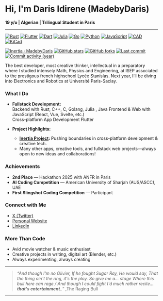 # Hi, I'm Daris Idirene (MadebyDaris)

**19 y/o | Algerian | Trilingual Student in Paris**

---
<!-- ====== Tech / Tools ====== -->
[![Rust](https://img.shields.io/badge/Rust-000000?style=for-the-badge&logo=rust&logoColor=white)](https://www.rust-lang.org/)
[![Flutter](https://img.shields.io/badge/Flutter-02569B?style=for-the-badge&logo=flutter&logoColor=white)](https://flutter.dev/)
[![Dart](https://img.shields.io/badge/Dart-0175C2?style=for-the-badge&logo=dart&logoColor=white)](https://dart.dev/)
[![Julia](https://img.shields.io/badge/Julia-8A4AFF?style=for-the-badge&logo=julia&logoColor=white)](https://julialang.org/)
[![Go](https://img.shields.io/badge/Go-00ADD8?style=for-the-badge&logo=go&logoColor=white)](https://golang.org/)
[![Python](https://img.shields.io/badge/Python-3776AB?style=for-the-badge&logo=python&logoColor=white)](https://www.python.org/)
[![JavaScript](https://img.shields.io/badge/JavaScript-F7DF1E?style=for-the-badge&logo=javascript&logoColor=black)](https://developer.mozilla.org/en-US/docs/Web/JavaScript)
[![CAD](https://img.shields.io/badge/CAD-F2F2F2?style=for-the-badge&logo=autodesk&logoColor=black)](https://www.autodesk.com/) <!-- generic CAD badge -->
[![KiCad](https://img.shields.io/badge/KiCad-FF6A00?style=for-the-badge&logo=kicad&logoColor=white)](https://kicad.org/)

[![Inertia · MadebyDaris](https://img.shields.io/badge/Inertia-MadebyDaris-blue?style=for-the-badge&logo=github&logoColor=white)](https://github.com/MadebyDaris/Inertia)
[![GitHub stars](https://img.shields.io/github/stars/MadebyDaris/Inertia?style=for-the-badge&logo=github)](https://github.com/MadebyDaris/Inertia/stargazers)
[![GitHub forks](https://img.shields.io/github/forks/MadebyDaris/Inertia?style=for-the-badge&logo=github)](https://github.com/MadebyDaris/Inertia/network/members)
[![Last commit](https://img.shields.io/github/last-commit/MadebyDaris/Inertia?style=for-the-badge&logo=github)](https://github.com/MadebyDaris/Inertia/commits)
[![Commit activity (year)](https://img.shields.io/github/commit-activity/y/MadebyDaris/Inertia?style=for-the-badge&logo=github)](https://github.com/MadebyDaris/Inertia/graphs/commit-activity)

The best developer, most creative thinker, intellectual in a preparatory where I studied intensely Math, Physics and Engineering, at ISEP associated to the prestigous french highschool Lycée Stanislas. Next year, I’ll be diving into Electronics and Robotics at Université Paris-Saclay.

### What I Do

- **Fullstack Development:**  
  Backend with Rust, C++, C, Golang, Julia , Java
  Frontend & Web with JavaScript (React, Vue, Svelte, etc.)  
  Cross-platform App Development Flutter

- **Project Highlights:**  
  - **[Inertia Project](https://github.com/MadebyDaris/Inertia):** Pushing boundaries in cross-platform development & creative tech.
  - Many other apps, creative tools, and fullstack web projects—always open to new ideas and collaborations!

### Achievements

- **2nd Place** — Hackathon 2025 with ANFR in Paris
- **AI Coding Competition** — American University of Sharjah (AUS/ASCC), UAE
- **First Slingshot Coding Competition** — Participant

### Connect with Me

- [X (Twitter)](https://x.com/ByDaris)
- [Personal Website](https://madebydaris.github.io/)
- [LinkedIn](https://www.linkedin.com/in/daris-idirene-661a66341/)

### More Than Code

- Avid movie watcher & music enthusiast
- Creative projects in writing, digital art (Blender, etc.)
- Always experimenting, always creating

---

> _“And though I'm no Olivier, If he fought Sugar Ray, He would say, That the thing ain't the ring, it's the play. So give me a... stage Where this bull here can rage / And though I could fight I'd much rather recite... **that's entertainment**..”_
,The Raging Bull
---
